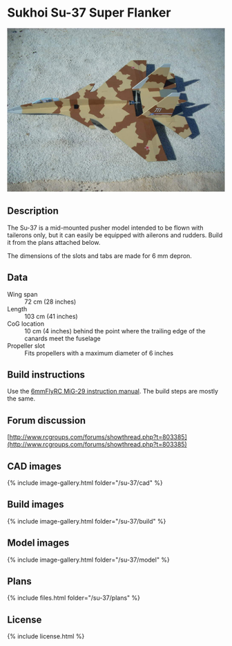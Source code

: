 # Sukhoi Su-37 Super Flanker

![Sukhoi Su-37 Super Flanker](./13.jpg)

## Description

The Su-37 is a mid-mounted pusher model intended to be flown with tailerons only, but it can easily be equipped with ailerons and rudders. Build it from the plans attached below.

The dimensions of the slots and tabs are made for 6 mm depron.

## Data


<dl>
  <dt>Wing span</dt>
  <dd>72 cm (28 inches)</dd>
  <dt>Length</dt>
  <dd>103 cm (41 inches)</dd>
  <dt>CoG location</dt>
  <dd>10 cm (4 inches) behind the point where the trailing edge of the canards meet the fuselage</dd>
  <dt>Propeller slot</dt>
  <dd>Fits propellers with a maximum diameter of 6 inches</dd>
</dl>

## Build instructions

Use the [6mmFlyRC MiG-29 instruction manual](../docs/quick-build-mig-29.pdf). The build steps are mostly the same.

## Forum discussion

[http://www.rcgroups.com/forums/showthread.php?t=803385](http://www.rcgroups.com/forums/showthread.php?t=803385)

## CAD images

{% include image-gallery.html folder="/su-37/cad" %}

## Build images

{% include image-gallery.html folder="/su-37/build" %}

## Model images

{% include image-gallery.html folder="/su-37/model" %}

## Plans

{% include files.html folder="/su-37/plans" %}

## License

{% include license.html %}
